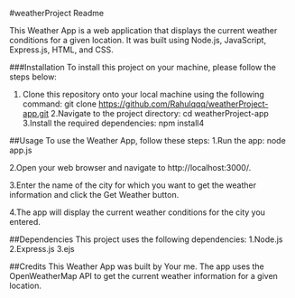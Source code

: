 #weatherProject Readme

This Weather App is a web application that displays the current weather conditions for a given location. It was built using Node.js, JavaScript, Express.js, HTML, and CSS.

###Installation
To install this project on your machine, please follow the steps below:
1. Clone this repository onto your local machine using the following command:
git clone https://github.com/Rahulqqq/weatherProject-app.git
2.Navigate to the project directory:
cd weatherProject-app
3.Install the required dependencies:
npm install4

##Usage
To use the Weather App, follow these steps:
1.Run the app:
node app.js

2.Open your web browser and navigate to http://localhost:3000/.

3.Enter the name of the city for which you want to get the weather information and click the Get Weather button.

4.The app will display the current weather conditions for the city you entered.

##Dependencies
This project uses the following dependencies:
1.Node.js
2.Express.js
3.ejs


##Credits
This Weather App was built by Your me. The app uses the OpenWeatherMap API to get the current weather information for a given location.
